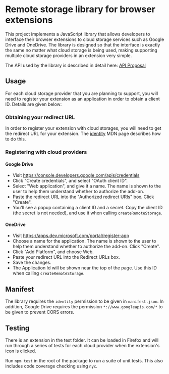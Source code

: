 # Remote storage library for browser extensions
This project implements a JavaScript library that allows developers to interface their browser extensions to cloud storage services such as Google Drive and OneDrive. The library is designed so that the interface is exactly the same no matter what cloud storage is being used, making supporting multiple cloud storage providers in an extension very simple.

The API used by the library is described in detail here:
[API Proposal](/doc/API_proposal.md)

## Usage
For each cloud storage provider that you are planning to support, you will need to register your extension as an application in order to obtain a client ID. Details are given below:
### Obtaining your redirect URL
In order to register your extension with cloud storages, you will need to get the redirect URL for your extension. The [identity](https://developer.mozilla.org/en-US/docs/Mozilla/Add-ons/WebExtensions/API/identity#Getting_the_redirect_URL) MDN page describes how to do this.
### Registering with cloud providers
#### Google Drive
- Visit https://console.developers.google.com/apis/credentials
- Click "Create credentials", and select "OAuth client ID".
- Select "Web application", and give it a name. The name is shown to the user to help them understand whether to authorize the add-on.
- Paste the redirect URL into the "Authorized redirect URIs" box.
Click "Create".
- You'll see a popup containing a client ID and a secret. Copy the client ID (the secret is not needed), and use it when calling `createRemoteStorage`.
#### OneDrive
- Visit https://apps.dev.microsoft.com/portal/register-app
- Choose a name for the application. The name is shown to the user to help them understand whether to authorize the add-on. Click "Create".
- Click "Add Platform", and choose Web.
- Paste your redirect URL into the Redirect URLs box.
- Save the changes.
- The Application Id will be shown near the top of the page. Use this ID when calling `createRemoteStorage`.

## Manifest
The library requires the `identity` permission to be given in `manifest.json`. In addition, Google Drive requires the permission `*://www.googleapis.com/*` to be given to prevent CORS errors.

## Testing
There is an extension in the test folder. It can be loaded in Firefox and will run through a series of tests for each cloud provider when the extension's icon is clicked.

Run `npm test` in the root of the package to run a suite of unit tests. This also includes code coverage checking using `nyc`.
